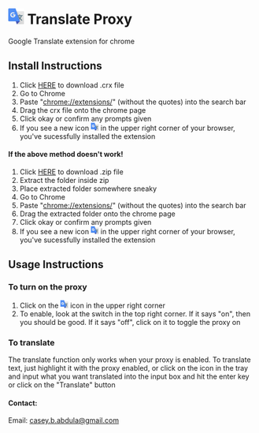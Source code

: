 # ![icon][icon32] Translate Proxy 
Google Translate extension for chrome

## Install Instructions
1. Click [HERE](https://github.com/CaseyBAbdula/Translate_Revamped/raw/master/Translate_Revamped.crx) to download .crx file
2. Go to Chrome
3. Paste "<chrome://extensions/>" (without the quotes) into the search bar
4. Drag the crx file onto the chrome page
5. Click okay or confirm any prompts given
6. If you see a new icon ![icon][icon16] in the upper right corner of your browser, you've sucessfully installed the extension
#### If the above method doesn't work!
1. Click [HERE](https://github.com/CaseyBAbdula/Translate_Revamped/archive/master.zip) to download .zip file
2. Extract the folder inside zip
3. Place extracted folder somewhere sneaky
4. Go to Chrome
5. Paste "<chrome://extensions/>" (without the quotes) into the search bar
6. Drag the extracted folder onto the chrome page
7. Click okay or confirm any prompts given
8. If you see a new icon ![icon][icon16] in the upper right corner of your browser, you've sucessfully installed the extension
## Usage Instructions
### To turn on the proxy
1. Click on the ![icon][icon16] icon in the upper right corner
2. To enable, look at the switch in the top right corner. If it says "on", then you should be good. If it says "off", click on it to toggle the proxy on
### To translate
 The translate function only works when your proxy is enabled. To translate text, just highlight it with the proxy enabled, or click on the icon in the tray and input what you want translated into the input box and hit the enter key or click on the "Translate" button

#### Contact:
Email: casey.b.abdula@gmail.com

[icon48]:https://raw.githubusercontent.com/CaseyBAbdula/Translate_Revamped/master/icon/48.png
[icon32]:https://raw.githubusercontent.com/CaseyBAbdula/Translate_Revamped/master/icon/32.png
[icon16]:https://raw.githubusercontent.com/CaseyBAbdula/Translate_Revamped/master/icon/16.png
